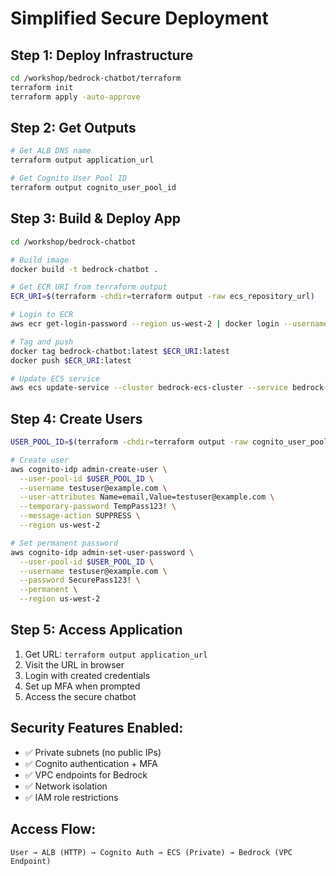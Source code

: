 # Simplified Secure Deployment

## Step 1: Deploy Infrastructure
```bash
cd /workshop/bedrock-chatbot/terraform
terraform init
terraform apply -auto-approve
```

## Step 2: Get Outputs
```bash
# Get ALB DNS name
terraform output application_url

# Get Cognito User Pool ID
terraform output cognito_user_pool_id
```

## Step 3: Build & Deploy App
```bash
cd /workshop/bedrock-chatbot

# Build image
docker build -t bedrock-chatbot .

# Get ECR URI from terraform output
ECR_URI=$(terraform -chdir=terraform output -raw ecs_repository_url)

# Login to ECR
aws ecr get-login-password --region us-west-2 | docker login --username AWS --password-stdin $ECR_URI

# Tag and push
docker tag bedrock-chatbot:latest $ECR_URI:latest
docker push $ECR_URI:latest

# Update ECS service
aws ecs update-service --cluster bedrock-ecs-cluster --service bedrock-chatbot-service --force-new-deployment --region us-west-2
```

## Step 4: Create Users
```bash
USER_POOL_ID=$(terraform -chdir=terraform output -raw cognito_user_pool_id)

# Create user
aws cognito-idp admin-create-user \
  --user-pool-id $USER_POOL_ID \
  --username testuser@example.com \
  --user-attributes Name=email,Value=testuser@example.com \
  --temporary-password TempPass123! \
  --message-action SUPPRESS \
  --region us-west-2

# Set permanent password
aws cognito-idp admin-set-user-password \
  --user-pool-id $USER_POOL_ID \
  --username testuser@example.com \
  --password SecurePass123! \
  --permanent \
  --region us-west-2
```

## Step 5: Access Application
1. Get URL: `terraform output application_url`
2. Visit the URL in browser
3. Login with created credentials
4. Set up MFA when prompted
5. Access the secure chatbot

## Security Features Enabled:
- ✅ Private subnets (no public IPs)
- ✅ Cognito authentication + MFA
- ✅ VPC endpoints for Bedrock
- ✅ Network isolation
- ✅ IAM role restrictions

## Access Flow:
```
User → ALB (HTTP) → Cognito Auth → ECS (Private) → Bedrock (VPC Endpoint)
```
